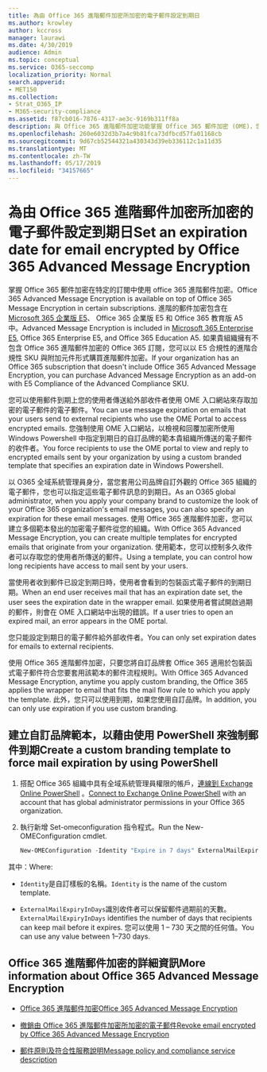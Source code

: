 ```yaml
---
title: 為由 Office 365 進階郵件加密所加密的電子郵件設定到期日
ms.author: krowley
author: kccross
manager: laurawi
ms.date: 4/30/2019
audience: Admin
ms.topic: conceptual
ms.service: O365-seccomp
localization_priority: Normal
search.appverid:
- MET150
ms.collection:
- Strat_O365_IP
- M365-security-compliance
ms.assetid: f87cb016-7876-4317-ae3c-9169b311ff8a
description: 與 Office 365 進階郵件加密功能掌握 Office 365 郵件加密 (OME)，您可以擴充您的電子郵件安全性設定的自訂品牌範本透過電子郵件到期日。
ms.openlocfilehash: 260e6032d3b7a4c9b81fca73dfbcd57fa01168cb
ms.sourcegitcommit: 9d67cb52544321a430343d39eb336112c1a11d35
ms.translationtype: MT
ms.contentlocale: zh-TW
ms.lasthandoff: 05/17/2019
ms.locfileid: "34157665"
---
```

# <a name="set-an-expiration-date-for-email-encrypted-by-office-365-advanced-message-encryption"></a><span data-ttu-id="0d0f9-103">為由 Office 365 進階郵件加密所加密的電子郵件設定到期日</span><span class="sxs-lookup"><span data-stu-id="0d0f9-103">Set an expiration date for email encrypted by Office 365 Advanced Message Encryption</span></span>

<span data-ttu-id="0d0f9-104">掌握 Office 365 郵件加密在特定的訂閱中使用 office 365 進階郵件加密。</span><span class="sxs-lookup"><span data-stu-id="0d0f9-104">Office 365 Advanced Message Encryption is available on top of Office 365 Message Encryption in certain subscriptions.</span></span> <span data-ttu-id="0d0f9-105">進階的郵件加密包含在[Microsoft 365 企業版 E5](https://www.microsoft.com/microsoft-365/enterprise/home)、 Office 365 企業版 E5 和 Office 365 教育版 A5 中。</span><span class="sxs-lookup"><span data-stu-id="0d0f9-105">Advanced Message Encryption is included in [Microsoft 365 Enterprise E5](https://www.microsoft.com/microsoft-365/enterprise/home), Office 365 Enterprise E5, and Office 365 Education A5.</span></span> <span data-ttu-id="0d0f9-106">如果貴組織擁有不包含 Office 365 進階郵件加密的 Office 365 訂閱，您可以以 E5 合規性的進階合規性 SKU 與附加元件形式購買進階郵件加密。</span><span class="sxs-lookup"><span data-stu-id="0d0f9-106">If your organization has an Office 365 subscription that doesn't include Office 365 Advanced Message Encryption, you can purchase Advanced Message Encryption as an add-on with E5 Compliance of the Advanced Compliance SKU.</span></span>

<span data-ttu-id="0d0f9-107">您可以使用郵件到期上您的使用者傳送給外部收件者使用 OME 入口網站來存取加密的電子郵件的電子郵件。</span><span class="sxs-lookup"><span data-stu-id="0d0f9-107">You can use message expiration on emails that your users send to external recipients who use the OME Portal to access encrypted emails.</span></span> <span data-ttu-id="0d0f9-108">您強制使用 OME 入口網站，以檢視和回覆加密所使用 Windows Powershell 中指定到期日的自訂品牌的範本貴組織所傳送的電子郵件的收件者。</span><span class="sxs-lookup"><span data-stu-id="0d0f9-108">You force recipients to use the OME portal to view and reply to encrypted emails sent by your organization by using a custom branded template that specifies an expiration date in Windows Powershell.</span></span>

<span data-ttu-id="0d0f9-109">以 O365 全域系統管理員身分，當您套用公司品牌自訂外觀的 Office 365 組織的電子郵件，您也可以指定這些電子郵件訊息的到期日。</span><span class="sxs-lookup"><span data-stu-id="0d0f9-109">As an O365 global administrator, when you apply your company brand to customize the look of your Office 365 organization's email messages, you can also specify an expiration for these email messages.</span></span> <span data-ttu-id="0d0f9-110">使用 Office 365 進階郵件加密，您可以建立多個範本發出的加密電子郵件從您的組織。</span><span class="sxs-lookup"><span data-stu-id="0d0f9-110">With Office 365 Advanced Message Encryption, you can create multiple templates for encrypted emails that originate from your organization.</span></span> <span data-ttu-id="0d0f9-111">使用範本，您可以控制多久收件者可以存取您的使用者所傳送的郵件。</span><span class="sxs-lookup"><span data-stu-id="0d0f9-111">Using a template, you can control how long recipients have access to mail sent by your users.</span></span>

<span data-ttu-id="0d0f9-112">當使用者收到郵件已設定到期日時，使用者會看到的包裝函式電子郵件的到期日期。</span><span class="sxs-lookup"><span data-stu-id="0d0f9-112">When an end user receives mail that has an expiration date set, the user sees the expiration date in the wrapper email.</span></span> <span data-ttu-id="0d0f9-113">如果使用者嘗試開啟過期的郵件，則會在 OME 入口網站中出現的錯誤。</span><span class="sxs-lookup"><span data-stu-id="0d0f9-113">If a user tries to open an expired mail, an error appears in the OME portal.</span></span>

<span data-ttu-id="0d0f9-114">您只能設定到期日的電子郵件給外部收件者。</span><span class="sxs-lookup"><span data-stu-id="0d0f9-114">You can only set expiration dates for emails to external recipients.</span></span>

<span data-ttu-id="0d0f9-115">使用 Office 365 進階郵件加密，只要您將自訂品牌套 Office 365 適用於包裝函式電子郵件符合您要套用該範本的郵件流程規則。</span><span class="sxs-lookup"><span data-stu-id="0d0f9-115">With Office 365 Advanced Message Encryption, anytime you apply custom branding, the Office 365 applies the wrapper to email that fits the mail flow rule to which you apply the template.</span></span> <span data-ttu-id="0d0f9-116">此外，您只可以使用到期，如果您使用自訂品牌。</span><span class="sxs-lookup"><span data-stu-id="0d0f9-116">In addition, you can only use expiration if you use custom branding.</span></span>

## <a name="create-a-custom-branding-template-to-force-mail-expiration-by-using-powershell"></a><span data-ttu-id="0d0f9-117">建立自訂品牌範本，以藉由使用 PowerShell 來強制郵件到期</span><span class="sxs-lookup"><span data-stu-id="0d0f9-117">Create a custom branding template to force mail expiration by using PowerShell</span></span>

1. <span data-ttu-id="0d0f9-118">搭配 Office 365 組織中具有全域系統管理員權限的帳戶，[連線到 Exchange Online PowerShell](https://docs.microsoft.com/en-us/powershell/exchange/exchange-online/connect-to-exchange-online-powershell/connect-to-exchange-online-powershell) 。</span><span class="sxs-lookup"><span data-stu-id="0d0f9-118">[Connect to Exchange Online PowerShell](https://docs.microsoft.com/en-us/powershell/exchange/exchange-online/connect-to-exchange-online-powershell/connect-to-exchange-online-powershell) with an account that has global administrator permissions in your Office 365 organization.</span></span>

2. <span data-ttu-id="0d0f9-119">執行新增 Set-omeconfiguration 指令程式。</span><span class="sxs-lookup"><span data-stu-id="0d0f9-119">Run the New-OMEConfiguration cmdlet.</span></span>

     ```powershell
     New-OMEConfiguration -Identity "Expire in 7 days" ExternalMailExpiryInDays 7
     ```

<span data-ttu-id="0d0f9-120">其中：</span><span class="sxs-lookup"><span data-stu-id="0d0f9-120">Where:</span></span>

- <span data-ttu-id="0d0f9-121">`Identity`是自訂樣板的名稱。</span><span class="sxs-lookup"><span data-stu-id="0d0f9-121">`Identity` is the name of the custom template.</span></span>

- <span data-ttu-id="0d0f9-122">`ExternalMailExpiryInDays`識別收件者可以保留郵件過期前的天數。</span><span class="sxs-lookup"><span data-stu-id="0d0f9-122">`ExternalMailExpiryInDays` identifies the number of days that recipients can keep mail before it expires.</span></span> <span data-ttu-id="0d0f9-123">您可以使用 1 – 730 天之間的任何值。</span><span class="sxs-lookup"><span data-stu-id="0d0f9-123">You can use any value between 1–730 days.</span></span>

## <a name="more-information-about-office-365-advanced-message-encryption"></a><span data-ttu-id="0d0f9-124">Office 365 進階郵件加密的詳細資訊</span><span class="sxs-lookup"><span data-stu-id="0d0f9-124">More information about Office 365 Advanced Message Encryption</span></span>

- [<span data-ttu-id="0d0f9-125">Office 365 進階郵件加密</span><span class="sxs-lookup"><span data-stu-id="0d0f9-125">Office 365 Advanced Message Encryption</span></span>](ome-advanced-message-encryption.md)

- [<span data-ttu-id="0d0f9-126">撤銷由 Office 365 進階郵件加密所加密的電子郵件</span><span class="sxs-lookup"><span data-stu-id="0d0f9-126">Revoke email encrypted by Office 365 Advanced Message Encryption</span></span>](revoke-ome-encrypted-mail.md)

- [<span data-ttu-id="0d0f9-127">郵件原則及符合性服務說明</span><span class="sxs-lookup"><span data-stu-id="0d0f9-127">Message policy and compliance service description</span></span>](https://docs.microsoft.com/en-us/office365/servicedescriptions/exchange-online-service-description/message-policy-and-compliance)